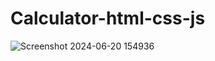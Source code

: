 # Calculator-html-css-js
![Screenshot 2024-06-20 154936](https://github.com/Achinthagithub/Calculator-html-css-js/assets/122146942/9b337c1f-a066-4707-b527-41745a7f68f5)
